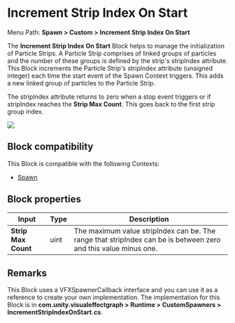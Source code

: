 # Increment Strip Index On Start

Menu Path: **Spawn > Custom > Increment Strip Index On Start**

The **Increment Strip Index On Start** Block helps to manage the initialization of Particle Strips. A Particle Strip comprises of linked groups of particles and the number of these groups is defined by the strip's stripIndex attribute. This Block increments the Particle Strip's stripIndex attribute (unsigned integer) each time the start event of the Spawn Context triggers. This adds a new linked group of particles to the Particle Strip.

The stripIndex attribute returns to zero when a stop event triggers or if stripIndex reaches the **Strip Max Count**. This goes back to the first strip group index.

![](Images/Block-IncrementStripIndexOnStartExample.gif)

## Block compatibility

This Block is compatible with the following Contexts:

- [Spawn](Context-Spawn.md)

## Block properties

| **Input**           | **Type** | **Description**                                              |
| ------------------- | -------- | ------------------------------------------------------------ |
| **Strip Max Count** | uint     | The maximum value stripIndex can be. The range that stripIndex can be is between zero and this value minus one. |

## Remarks
This Block uses a VFXSpawnerCallback interface and you can use it as a reference to create your own implementation. The implementation for this Block is in **com.unity.visualeffectgraph > Runtime > CustomSpawners > IncrementStripIndexOnStart.cs**.